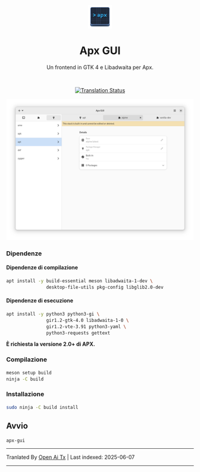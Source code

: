 <div align="center">
    <img src="https://raw.githubusercontent.com/Vanilla-OS/apx-gui/main/data/icons/hicolor/scalable/apps/org.vanillaos.ApxGUI.svg" height="64">
    <h1>Apx GUI</h1>
    <p>Un frontend in GTK 4 e Libadwaita per Apx.</p>
    <br />

[![Translation Status][weblate-image]][weblate-url]

<img src="https://raw.githubusercontent.com/Vanilla-OS/apx-gui/main/data/screenshot.png">
</div>

[weblate-url]: <https://hosted.weblate.org/engage/vanilla-os/>
[weblate-image]: <https://hosted.weblate.org/widgets/vanilla-os/-/apx-gui/svg-badge.svg>

### Dipendenze

#### Dipendenze di compilazione

```bash
apt install -y build-essential meson libadwaita-1-dev \
               desktop-file-utils pkg-config libglib2.0-dev
```

#### Dipendenze di esecuzione

```bash
apt install -y python3 python3-gi \
               gir1.2-gtk-4.0 libadwaita-1-0 \
               gir1.2-vte-3.91 python3-yaml \
               python3-requests gettext
```

**È richiesta la versione 2.0+ di APX.**

### Compilazione

```bash
meson setup build
ninja -C build
```

### Installazione

```bash
sudo ninja -C build install
```

## Avvio

```bash
apx-gui
```


---


Tranlated By [Open Ai Tx](https://github.com/OpenAiTx/OpenAiTx) | Last indexed: 2025-06-07


---